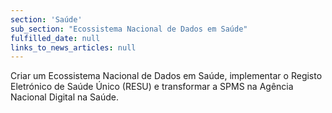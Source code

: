 ```yaml
---
section: 'Saúde'
sub_section: "Ecossistema Nacional de Dados em Saúde"
fulfilled_date: null
links_to_news_articles: null
---
```


Criar um Ecossistema Nacional de Dados em Saúde, implementar o Registo Eletrónico de Saúde Único (RESU) e transformar a SPMS na Agência Nacional Digital na Saúde.
